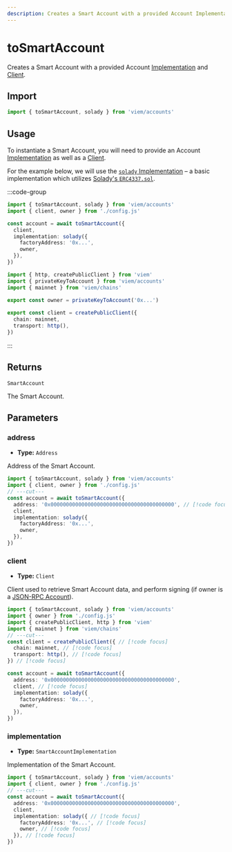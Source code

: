 ```yaml
---
description: Creates a Smart Account with a provided Account Implementation.
---
```


# toSmartAccount

Creates a Smart Account with a provided Account [Implementation](/docs/accounts/implementations) and [Client](/docs/clients/public).

## Import

```ts twoslash
import { toSmartAccount, solady } from 'viem/accounts'
```

## Usage

To instantiate a Smart Account, you will need to provide an Account [Implementation](/docs/accounts/implementations) as well as a [Client](/docs/clients/public). 

For the example below, we will use the [`solady` Implementation](/docs/accounts/implementations/solady) – a basic implementation which utilizes [Solady's `ERC4337.sol`](https://github.com/Vectorized/solady/blob/main/src/accounts/ERC4337.sol).

:::code-group

```ts twoslash [example.ts]
import { toSmartAccount, solady } from 'viem/accounts'
import { client, owner } from './config.js'

const account = await toSmartAccount({
  client,
  implementation: solady({
    factoryAddress: '0x...',
    owner,
  }),
})
```

```ts twoslash [config.ts] filename="config.ts"
import { http, createPublicClient } from 'viem'
import { privateKeyToAccount } from 'viem/accounts'
import { mainnet } from 'viem/chains'

export const owner = privateKeyToAccount('0x...')
 
export const client = createPublicClient({
  chain: mainnet,
  transport: http(),
})
```

:::

## Returns

`SmartAccount`

The Smart Account.

## Parameters

### address

- **Type:** `Address`

Address of the Smart Account.

```ts twoslash
import { toSmartAccount, solady } from 'viem/accounts'
import { client, owner } from './config.js'
// ---cut---
const account = await toSmartAccount({
  address: '0x0000000000000000000000000000000000000000', // [!code focus]
  client,
  implementation: solady({
    factoryAddress: '0x...',
    owner,
  }),
})
```

### client

- **Type:** `Client`

Client used to retrieve Smart Account data, and perform signing (if owner is a [JSON-RPC Account](/docs/accounts/jsonRpc)).

```ts twoslash
import { toSmartAccount, solady } from 'viem/accounts'
import { owner } from './config.js'
import { createPublicClient, http } from 'viem'
import { mainnet } from 'viem/chains'
// ---cut---
const client = createPublicClient({ // [!code focus]
  chain: mainnet, // [!code focus]
  transport: http(), // [!code focus]
}) // [!code focus]

const account = await toSmartAccount({
  address: '0x0000000000000000000000000000000000000000',
  client, // [!code focus]
  implementation: solady({
    factoryAddress: '0x...',
    owner,
  }),
})
```

### implementation

- **Type:** `SmartAccountImplementation`

Implementation of the Smart Account.

```ts twoslash
import { toSmartAccount, solady } from 'viem/accounts'
import { client, owner } from './config.js'
// ---cut---
const account = await toSmartAccount({
  address: '0x0000000000000000000000000000000000000000',
  client,
  implementation: solady({ // [!code focus]
    factoryAddress: '0x...', // [!code focus]
    owner, // [!code focus]
  }), // [!code focus]
})
```